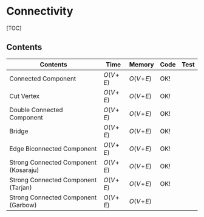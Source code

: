 # Connectivity



[TOC]

## Contents

| Contents                              | Time         | Memory       | Code | Test |
| ------------------------------------- | ------------ | ------------ | ---- | ---- |
| Connected Component                   | $O(V\!+\!E)$ | $O(V\!+\!E)$ | OK!  |      |
| Cut Vertex                            | $O(V\!+\!E)$ | $O(V\!+\!E)$ | OK!  |      |
| Double Connected Component            | $O(V\!+\!E)$ | $O(V\!+\!E)$ | OK!  |      |
| Bridge                                | $O(V\!+\!E)$ | $O(V\!+\!E)$ | OK!  |      |
| Edge Biconnected Component            | $O(V\!+\!E)$ | $O(V\!+\!E)$ | OK!  |      |
| Strong Connected Component (Kosaraju) | $O(V\!+\!E)$ | $O(V\!+\!E)$ | OK!  |      |
| Strong Connected Component (Tarjan)   | $O(V\!+\!E)$ | $O(V\!+\!E)$ | OK!  |      |
| Strong Connected Component (Garbow)   | $O(V\!+\!E)$ | $O(V\!+\!E)$ |      |      |


